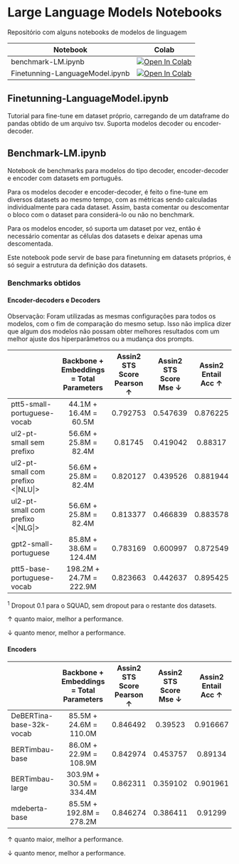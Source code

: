 # Large Language Models Notebooks

Repositório com alguns notebooks de modelos de linguagem

| Notebook                        | Colab                                                                                                                       |
|---------------------------------|-----------------------------------------------------------------------------------------------------------------------------|
| benchmark-LM.ipynb              | [![Open In Colab](https://colab.research.google.com/assets/colab-badge.svg)](https://colab.research.google.com/github/thacio/LLM-Notebooks/blob/main/benchmark-LM.ipynb)             |
| Finetunning-LanguageModel.ipynb | [![Open In Colab](https://colab.research.google.com/assets/colab-badge.svg)](https://colab.research.google.com/github/thacio/LLM-Notebooks/blob/main/Finetunning-LanguageModel.ipynb) |


## Finetunning-LanguageModel.ipynb

Tutorial para fine-tune em dataset próprio, carregando de um dataframe do pandas obtido de um arquivo tsv. Suporta modelos decoder ou encoder-decoder.

## Benchmark-LM.ipynb

Notebook de benchmarks para modelos do tipo decoder, encoder-decoder e encoder com datasets em português.

Para os modelos decoder e encoder-decoder, é feito o fine-tune em diversos datasets ao mesmo tempo, com as métricas sendo calculadas individualmente para cada dataset. Assim, basta comentar ou descomentar o bloco com o dataset para considerá-lo ou não no benchmark.

Para os modelos encoder, só suporta um dataset por vez, então é necessário comentar as células dos datasets e deixar apenas uma descomentada.

Este notebook pode servir de base para finetunning em datasets próprios, é só seguir a estrutura da definição dos datasets.

### Benchmarks obtidos

#### Encoder-decoders e Decoders
Observação: Foram utilizadas as mesmas configurações para todos os modelos, com o fim de comparação do mesmo setup. Isso não implica dizer que algum dos modelos não possam obter melhores resultados com um melhor ajuste dos hiperparâmetros ou a mudança dos prompts.

|                                    |  Backbone + Embeddings = Total   Parameters | Assin2 STS Score Pearson &uarr; | Assin2 STS Score Mse &darr; | Assin2 Entail Acc &uarr; | Assin2 Entail F1 &uarr; | Cola Acc &uarr; | Cola Matthews Corr &uarr; | Mrpc Acc &uarr; | Rte Acc &uarr;  | Stsb Pearson &uarr; | Stsb Spearmanr &uarr; | Stsb Mse &darr; | Wnli Acc &uarr; | squad Acc &uarr; | squad F1 &uarr; |
|--------------------------------------|:-------------------------------------------:|:--------------------:|:----------------:|:-----------------:|:----------------:|:--------:|:------------------:|:--------:|:--------:|:------------:|:--------------:|:--------:|:--------:|:---------:|:--------:|
| ptt5-small-portuguese-vocab          |            44.1M + 16.4M = 60.5M            | 0.792753             | 0.547639         | 0.876225          | 0.87609          | 0.708533 | 0.184335           | 0.821078 | 0.67509  | 0.817776     | 0.813883       | 0.852606 | 0.478873 | 64.90066  | 75.90639 |
| ul2-pt-small sem prefixo             |            56.6M + 25.8M = 82.4M            | 0.81745              | 0.419042         | 0.88317           | 0.883074         | 0.688399 | 0.111816           | 0.806373 | 0.685921 | 0.852452     | 0.847828       | 0.641772 | 0.464789 | 65.38316  | 76.61703 |
| ul2-pt-small com prefixo   <\|NLU\|> |            56.6M + 25.8M = 82.4M            | 0.820127             | 0.439526         | 0.881944          | 0.881718         | 0.686481 | 0.15668            | 0.821078 | 0.689531 | 0.829919     | 0.830725       | 0.722225 | 0.464789 |     -     |     -    |
| ul2-pt-small com prefixo   <\|NLG\|> |            56.6M + 25.8M = 82.4M            | 0.813377             | 0.466839         | 0.883578          | 0.883539         | 0.691275 | 0.14724            | 0.806373 | 0.6787   | 0.837863     | 0.833992       | 0.683737 | 0.492958 |     -     |     -    |
| gpt2-small-portuguese                |            85.8M + 38.6M = 124.4M           | 0.783169             | 0.600997         | 0.872549          | 0.871974         | 0.69511  | 0.155226           | 0.813725 | 0.628159 | 0.8077       | 0.804051       | 0.790478 | 0.549296 | 51.12583  | 64.22844 |
| ptt5-base-portuguese-vocab           |           198.2M + 24.7M = 222.9M           | 0.823663             | 0.442637         | 0.895425          | 0.895156         | 0.725791 | 0.267567           | 0.852941 | 0.707581 | 0.851498     | 0.842867       | 0.649944 | 0.507042 | 71.3245   | 81.47399 |

<sup>1</sup> Dropout 0.1 para o SQUAD, sem dropout para o restante dos datasets.

&uarr; quanto maior, melhor a performance.

&darr; quanto menor, melhor a performance.

#### Encoders

|                            |  Backbone + Embeddings = Total   Parameters | Assin2 STS Score Pearson &uarr; | Assin2 STS Score Mse &darr; | Assin2 Entail Acc &uarr; | Assin2 Entail F1 &uarr; | Cola Acc &uarr; | Cola Matthews Corr &uarr; | Mrpc Acc &uarr; | Rte Acc &uarr;  | Stsb Pearson &uarr; | Stsb Spearmanr &uarr; | Stsb Mse &darr; | Wnli Acc &uarr; |
|--------------------------|:-------------------------------------------:|:--------------------:|:----------------:|:-----------------:|:----------------:|:--------:|:------------------:|:--------:|:--------:|:------------:|:--------------:|:--------:|:--------:|
| DeBERTina-base-32k-vocab |            85.5M + 24.6M = 110.0M           | 0.846492             | 0.39523          | 0.916667          | 0.916538         | 0.738255 | 0.351181           | 0.906863 | 0.765343 | 0.887879     | 0.885155       | 0.491599 | 0.56338  |
| BERTimbau-base           |            86.0M + 22.9M = 108.9M           | 0.842974             | 0.453757         | 0.89134           | 0.89093          | 0.736337 | 0.320599           | 0.872549 | 0.703971 | 0.881693     | 0.879315       | 0.510518 | 0.56338  |
| BERTimbau-large          |           303.9M + 30.5M = 334.4M           | 0.862311             | 0.359102         | 0.901961          | 0.901666         | 0.747843 | 0.350837           | 0.872549 | 0.754513 | 0.894086     | 0.892403       | 0.452587 | 0.56338  |
| mdeberta-base            |           85.5M + 192.8M = 278.2M           | 0.846274             | 0.386411         | 0.91299           | 0.91287          | 0.752637 | 0.373508           | 0.897059 | 0.761733 | 0.893377     | 0.890514       | 0.465971 | 0.56338  |

&uarr; quanto maior, melhor a performance.

&darr; quanto menor, melhor a performance.
